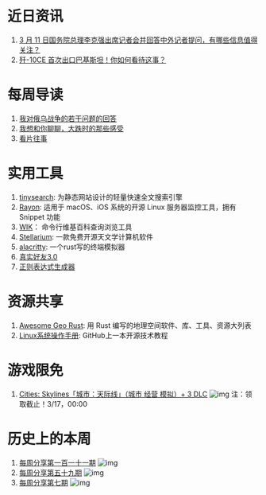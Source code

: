 # 近日资讯

1. [3 月 11 日国务院总理李克强出席记者会并回答中外记者提问，有哪些信息值得关注？](https://www.zhihu.com/question/521193261)
2. [歼-10CE 首次出口巴基斯坦！你如何看待这事？](https://www.zhihu.com/question/521328975)

# 每周导读

1. [我对俄乌战争的若干问题的回答](https://www.bilibili.com/read/mobile?id=15545953)
2. [我想和你聊聊，大跌时的那些感受](https://mp.weixin.qq.com/s/nakqvaduAO5QOsP8vDBu8g)
3. [看片往事](https://mp.weixin.qq.com/s/kYkWlaig57ax55UGXkWWxw)

# 实用工具

1. [tinysearch](https://github.com/tinysearch/tinysearch): 为静态网站设计的轻量快速全文搜索引擎
2. [Rayon](https://github.com/Lakr233/Rayon): 适用于 macOS、iOS 系统的开源 Linux 服务器监控工具，拥有 Snippet 功能
3. [WIK](https://github.com/yashsinghcodes/wik)： 命令行维基百科查询浏览工具
4. [Stellarium](https://github.com/Stellarium/stellarium): 一款免费开源天文学计算机软件
5. [alacritty](https://github.com/alacritty/alacritty): 一个rust写的终端模拟器
6. [真实好友3.0](https://mp.weixin.qq.com/s?__biz=MzkyNzIzNjg5NQ==&mid=2247484365&idx=1&sn=13e07702f114b1a3b6efa938946ff615&chksm=c22a55bdf55ddcab1dacc437acf3ed4591df0fd424535cba7c9df56b62fda225268e48afee8e#rd)
7. [正则表达式生成器](https://regex-generator.olafneumann.org/?sampleText=2020-03-12T13%3A34%3A56.123Z%20INFO%20%20%5Borg.example.Class%5D%3A%20This%20is%20a%20%23simple%20%23logline%20containing%20a%20%27value%27.&flags=i&onlyPatterns=false&matchWholeLine=false&selection=)

# 资源共享

1. [Awesome Geo Rust](https://github.com/pka/awesome-georust): 用 Rust 编写的地理空间软件、库、工具、资源大列表
2. [Linux系统操作手册](https://github.com/abarrak/linux-sysops-handbook): GitHub上一本开源技术教程

# 游戏限免

1. [Cities: Skylines「城市：天际线」（城市 经营 模拟）+ 3 DLC](https://www.epicgames.com/store/en-US/p/cities-skylines)
![img](http://mmbiz.qpic.cn/sz_mmbiz_png/pDARXZuibAKTauzM3d6SXNJR96FpZKUBficAfT2f9BYI4GnxGyiaJo3HCKU7ZW0cwbRSIdzrj0A3Sd99PxK4dQ3JA/0?wx_fmt=png)
注：领取截止！3/17，00:00

# 历史上的本周

1. [每周分享第一百一十一期](https://mp.weixin.qq.com/s/xEYwj61UGj5mq97w-_7F9Q)
![img](https://mmbiz.qpic.cn/sz_mmbiz_jpg/pDARXZuibAKQFZvibKXjJE00GcOqKBNp7KXdaeuMuR69r9okKiam3bFhAiaJBHYO16pkxqyaJn4QfyCeQzSmibm0Eaw/640?wx_fmt=jpeg&wxfrom=5&wx_lazy=1&wx_co=1)
2. [每周分享第五十九期](https://mp.weixin.qq.com/s/qE_7Wp1Ssl3Ryt-2WBG9RQ)
![img](https://mmbiz.qpic.cn/sz_mmbiz_jpg/pDARXZuibAKTB4KzN3yTnlzqYnT2wDv5exFm9bgUpGjxYb2x0wn1GQcxrEPurDnsZwtTM0zBgrhC6tz7E14sEhA/640?wx_fmt=jpeg&wxfrom=5&wx_lazy=1&wx_co=1)
3. [每周分享第七期](https://mp.weixin.qq.com/s/zKRCUWkEjK5gTywVFNffDg)
![img](https://mmbiz.qpic.cn/mmbiz_jpg/pDARXZuibAKRKibymzYgTsia4icQzProFciawY4FhpnE1YknQkUM1XJBusFbS7Viaqjqh7l4cbv3E6BbM4xSxxVcRDmA/640?wx_fmt=jpeg&wxfrom=5&wx_lazy=1&wx_co=1)
